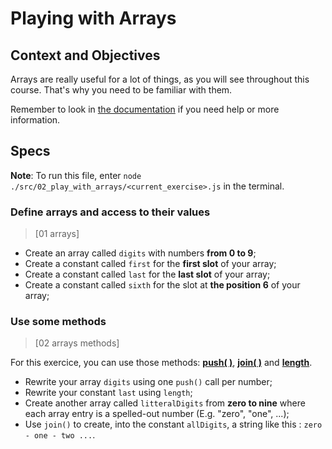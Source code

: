 # Playing with Arrays

## Context and Objectives

Arrays are really useful for a lot of things, as you will see throughout this course.
That's why you need to be familiar with them.

Remember to look in [the documentation](https://developer.mozilla.org/en-US/docs/Web/JavaScript/Reference/Global_Objects/Array) if you need help or more information.

## Specs

**Note**: To run this file, enter `node ./src/02_play_with_arrays/<current_exercise>.js` in the terminal.

### Define arrays and access to their values

> [01 arrays]

- Create an array called `digits` with numbers **from 0 to 9**;
- Create a constant called `first` for the **first slot** of your array;
- Create a constant called `last` for the **last slot** of your array;
- Create a constant called `sixth` for the slot at **the position 6** of your array;

### Use some methods

> [02 arrays methods]

For this exercice, you can use those methods: **[push( )](https://developer.mozilla.org/en-US/docs/Web/JavaScript/Reference/Global_Objects/Array/push)**, **[join( )](https://developer.mozilla.org/en-US/docs/Web/JavaScript/Reference/Global_Objects/Array/join)** and **[length](https://developer.mozilla.org/en-US/docs/Web/JavaScript/Reference/Global_Objects/Array/length)**.

- Rewrite your array `digits` using one `push()` call per number;
- Rewrite your constant `last` using `length`;
- Create another array called `litteralDigits` from **zero to nine** where each array entry is a spelled-out number (E.g. "zero", "one", ...);
- Use `join()` to create, into the constant `allDigits`, a string like this : `zero - one - two ...`.
